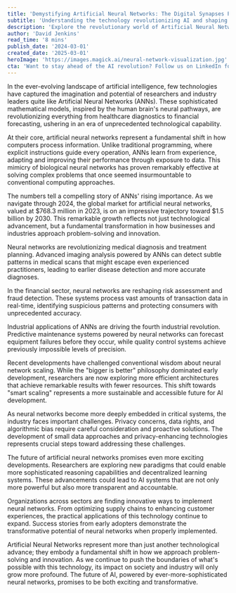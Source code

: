 ```yaml
---
title: 'Demystifying Artificial Neural Networks: The Digital Synapses Powering Tomorrow''s AI'
subtitle: 'Understanding the technology revolutionizing AI and shaping our digital future'
description: 'Explore the revolutionary world of Artificial Neural Networks (ANNs) and their impact across industries. From healthcare to finance, discover how these brain-inspired systems are transforming technology and shaping our future. Learn about recent breakthroughs, market growth, and the challenges facing this rapidly evolving field.'
author: 'David Jenkins'
read_time: '8 mins'
publish_date: '2024-03-01'
created_date: '2025-03-01'
heroImage: 'https://images.magick.ai/neural-network-visualization.jpg'
cta: 'Want to stay ahead of the AI revolution? Follow us on LinkedIn for daily insights into neural networks and the future of artificial intelligence. Join our community of innovators and thought leaders shaping tomorrow''s technology landscape.'
---
```


In the ever-evolving landscape of artificial intelligence, few technologies have captured the imagination and potential of researchers and industry leaders quite like Artificial Neural Networks (ANNs). These sophisticated mathematical models, inspired by the human brain's neural pathways, are revolutionizing everything from healthcare diagnostics to financial forecasting, ushering in an era of unprecedented technological capability.

At their core, artificial neural networks represent a fundamental shift in how computers process information. Unlike traditional programming, where explicit instructions guide every operation, ANNs learn from experience, adapting and improving their performance through exposure to data. This mimicry of biological neural networks has proven remarkably effective at solving complex problems that once seemed insurmountable to conventional computing approaches.

The numbers tell a compelling story of ANNs' rising importance. As we navigate through 2024, the global market for artificial neural networks, valued at $768.3 million in 2023, is on an impressive trajectory toward $1.5 billion by 2030. This remarkable growth reflects not just technological advancement, but a fundamental transformation in how businesses and industries approach problem-solving and innovation.

Neural networks are revolutionizing medical diagnosis and treatment planning. Advanced imaging analysis powered by ANNs can detect subtle patterns in medical scans that might escape even experienced practitioners, leading to earlier disease detection and more accurate diagnoses.

In the financial sector, neural networks are reshaping risk assessment and fraud detection. These systems process vast amounts of transaction data in real-time, identifying suspicious patterns and protecting consumers with unprecedented accuracy.

Industrial applications of ANNs are driving the fourth industrial revolution. Predictive maintenance systems powered by neural networks can forecast equipment failures before they occur, while quality control systems achieve previously impossible levels of precision.

Recent developments have challenged conventional wisdom about neural network scaling. While the "bigger is better" philosophy dominated early development, researchers are now exploring more efficient architectures that achieve remarkable results with fewer resources. This shift towards "smart scaling" represents a more sustainable and accessible future for AI development.

As neural networks become more deeply embedded in critical systems, the industry faces important challenges. Privacy concerns, data rights, and algorithmic bias require careful consideration and proactive solutions. The development of small data approaches and privacy-enhancing technologies represents crucial steps toward addressing these challenges.

The future of artificial neural networks promises even more exciting developments. Researchers are exploring new paradigms that could enable more sophisticated reasoning capabilities and decentralized learning systems. These advancements could lead to AI systems that are not only more powerful but also more transparent and accountable.

Organizations across sectors are finding innovative ways to implement neural networks. From optimizing supply chains to enhancing customer experiences, the practical applications of this technology continue to expand. Success stories from early adopters demonstrate the transformative potential of neural networks when properly implemented.

Artificial Neural Networks represent more than just another technological advance; they embody a fundamental shift in how we approach problem-solving and innovation. As we continue to push the boundaries of what's possible with this technology, its impact on society and industry will only grow more profound. The future of AI, powered by ever-more-sophisticated neural networks, promises to be both exciting and transformative.